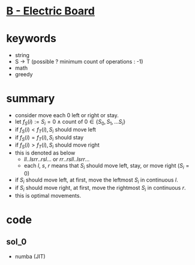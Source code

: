 # [B - Electric Board](https://atcoder.jp/contests/arc119/tasks/arc119_b)



# keywords 
- string 
- S -> T (possible ? minimum count of operations : -1)
- math 
- greedy



# summary
- consider move each 0 left or right or stay.
- let $f_S(i) := S_i = 0 \land \text{count of } 0 \in \{S_0, S_1, ... S_i\}$
- if $f_S(i) \lt f_T(i), S_i$ should move left
- if $f_S(i) = f_T(i), S_i$ should stay
- if $f_S(i) \gt f_T(i), S_i$ should move right
- this is denoted as below
  - $ll..lsrr..rsl...$ or $rr..rsll..lsrr...$
  - each $l$, $s$, $r$ means that $S_i$ should move left, stay, or move right ($S_i = 0$)
- if $S_i$ should move left, at first, move the leftmost $S_i$ in continuous $l$.
- if $S_i$ should move right, at first, move the rightmost $S_i$ in continuous $r$.
- this is optimal movements.



# code 
## sol_0
- numba (JIT)

